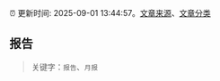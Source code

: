 :alarm_clock: 更新时间: 2025-09-01 13:44:57。[文章来源](/README.md)、[文章分类](/TAGS.md)

## 报告


> 关键字：`报告`、`月报`



